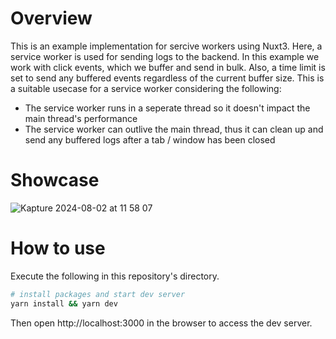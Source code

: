 # Overview

This is an example implementation for sercive workers using Nuxt3.
Here, a service worker is used for sending logs to the backend.
In this example we work with click events, which we buffer and send in bulk.
Also, a time limit is set to send any buffered events regardless of the current buffer size.
This is a suitable usecase for a service worker considering the following:

- The service worker runs in a seperate thread so it doesn't impact the main thread's performance
- The service worker can outlive the main thread, thus it can clean up and send any buffered logs after a tab / window has been closed

# Showcase

![Kapture 2024-08-02 at 11 58 07](https://github.com/user-attachments/assets/227de909-f3fd-47a9-ba1e-41b160801d05)


# How to use

Execute the following in this repository's directory.

```bash
# install packages and start dev server
yarn install && yarn dev
```

Then open http://localhost:3000 in the browser to access the dev server.
